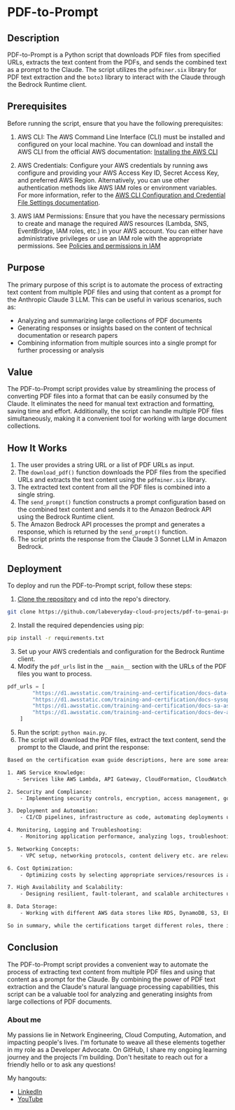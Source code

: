 # PDF-to-Prompt

## Description
PDF-to-Prompt is a Python script that downloads PDF files from specified URLs, extracts the text content from the PDFs, and sends the combined text as a prompt to the Claude. The script utilizes the `pdfminer.six` library for PDF text extraction and the `boto3` library to interact with the Claude through the Bedrock Runtime client.

## Prerequisites
Before running the script, ensure that you have the following prerequisites:

1. AWS CLI: The AWS Command Line Interface (CLI) must be installed and configured on your local machine. You can download and install the AWS CLI from the official AWS documentation: [Installing the AWS CLI](https://aws.amazon.com/cli/)

2. AWS Credentials: Configure your AWS credentials by running aws configure and providing your AWS Access Key ID, Secret Access Key, and preferred AWS Region. Alternatively, you can use other authentication methods like AWS IAM roles or environment variables. For more information, refer to the [AWS CLI Configuration and Credential File Settings documentation](https://docs.aws.amazon.com/cli/latest/userguide/cli-configure-files.html).

3. AWS IAM Permissions: Ensure that you have the necessary permissions to create and manage the required AWS resources (Lambda, SNS, EventBridge, IAM roles, etc.) in your AWS account. You can either have administrative privileges or use an IAM role with the appropriate permissions. See [Policies and permissions in IAM](https://docs.aws.amazon.com/IAM/latest/UserGuide/access_policies.html)

## Purpose
The primary purpose of this script is to automate the process of extracting text content from multiple PDF files and using that content as a prompt for the Anthropic Claude 3 LLM. This can be useful in various scenarios, such as:

- Analyzing and summarizing large collections of PDF documents
- Generating responses or insights based on the content of technical documentation or research papers
- Combining information from multiple sources into a single prompt for further processing or analysis

## Value
The PDF-to-Prompt script provides value by streamlining the process of converting PDF files into a format that can be easily consumed by the Claude. It eliminates the need for manual text extraction and formatting, saving time and effort. Additionally, the script can handle multiple PDF files simultaneously, making it a convenient tool for working with large document collections.

## How It Works
1. The user provides a string URL or a list of PDF URLs as input.
2. The `download_pdf()` function downloads the PDF files from the specified URLs and extracts the text content using the `pdfminer.six` library.
3. The extracted text content from all the PDF files is combined into a single string.
4. The `send_prompt()` function constructs a prompt configuration based on the combined text content and sends it to the Amazon Bedrock API using the Bedrock Runtime client.
5. The Amazon Bedrock API processes the prompt and generates a response, which is returned by the `send_prompt()` function.
6. The script prints the response from the Claude 3 Sonnet LLM in Amazon Bedrock.

## Deployment
To deploy and run the PDF-to-Prompt script, follow these steps:

1. [Clone the repository](https://github.com/labeveryday-cloud-projects/pdf-to-genai-prompt.git) and cd into the repo's directory.

```bash
git clone https://github.com/labeveryday-cloud-projects/pdf-to-genai-prompt.git && cd pdf-to-genai-prompt
```

2. Install the required dependencies using pip:

```bash
pip install -r requirements.txt
```

3. Set up your AWS credentials and configuration for the Bedrock Runtime client.
4. Modify the `pdf_urls` list in the `__main__` section with the URLs of the PDF files you want to process.

```python
pdf_urls = [
        "https://d1.awsstatic.com/training-and-certification/docs-data-engineer-associate/AWS-Certified-Data-Engineer-Associate_Exam-Guide.pdf",
        "https://d1.awsstatic.com/training-and-certification/docs-sysops-associate/AWS-Certified-SysOps-Administrator-Associate_Exam-Guide.pdf",
        "https://d1.awsstatic.com/training-and-certification/docs-sa-assoc/AWS-Certified-Solutions-Architect-Associate_Exam-Guide.pdf",
        "https://d1.awsstatic.com/training-and-certification/docs-dev-associate/AWS-Certified-Developer-Associate_Exam-Guide.pdf"
    ]
```

5. Run the script: `python main.py`.
6. The script will download the PDF files, extract the text content, send the prompt to the Claude, and print the response:

```bash
Based on the certification exam guide descriptions, here are some areas that overlap between the 4 certifications:

1. AWS Service Knowledge:
   - Services like AWS Lambda, API Gateway, CloudFormation, CloudWatch, IAM, KMS, VPC, S3, EBS, etc. are covered in multiple certification exams.

2. Security and Compliance:
    - Implementing security controls, encryption, access management, governance policies etc. are common topics.

3. Deployment and Automation:
    - CI/CD pipelines, infrastructure as code, automating deployments using AWS services etc. overlap.

4. Monitoring, Logging and Troubleshooting:
    - Monitoring application performance, analyzing logs, troubleshooting issues are touched upon in multiple exams.

5. Networking Concepts:
    - VPC setup, networking protocols, content delivery etc. are relevant across some of the certifications.

6. Cost Optimization:
    - Optimizing costs by selecting appropriate services/resources is a shared area.

7. High Availability and Scalability:
    - Designing resilient, fault-tolerant, and scalable architectures using AWS services is emphasized.

8. Data Storage:
    - Working with different AWS data stores like RDS, DynamoDB, S3, EFS etc. is required knowledge.

So in summary, while the certifications target different roles, there is considerable overlap in the core AWS services, security, deployments, monitoring, networking and architectural best practices.
```


## Conclusion
The PDF-to-Prompt script provides a convenient way to automate the process of extracting text content from multiple PDF files and using that content as a prompt for the Claude. By combining the power of PDF text extraction and the Claude's natural language processing capabilities, this script can be a valuable tool for analyzing and generating insights from large collections of PDF documents.


### About me

My passions lie in Network Engineering, Cloud Computing, Automation, and impacting people's lives. I'm fortunate to weave all these elements together in my role as a Developer Advocate. On GitHub, I share my ongoing learning journey and the projects I'm building. Don't hesitate to reach out for a friendly hello or to ask any questions!

My hangouts:
- [LinkedIn](https://www.linkedin.com/in/duanlightfoot/)
- [YouTube](https://www.youtube.com/@LabEveryday)
